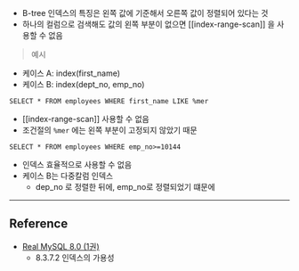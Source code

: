 - B-tree 인덱스의 특징은 왼쪽 값에 기준해서 오른쪽 값이 정렬되어 있다는 것
- 하나의 컬럼으로 검색해도 값의 왼쪽 부분이 없으면 [[index-range-scan]] 을 사용할 수 없음

> 예시
- 케이스 A: index(first_name)
- 케이스 B: index(dept_no, emp_no)

`SELECT * FROM employees WHERE first_name LIKE %mer`
- [[index-range-scan]] 사용할 수 없음
- 조건절의 `%mer` 에는 왼쪽 부분이 고정되지 않았기 때문

`SELECT * FROM employees WHERE emp_no>=10144`
- 인덱스 효율적으로 사용할 수 없음
- 케이스 B는 다중칼럼 인덱스
	- dep_no 로 정렬한 뒤에, emp_no로 정렬되었기 떄문에


---
## Reference
 -  [Real MySQL 8.0 (1권)](https://product.kyobobook.co.kr/detail/S000001766482)
	- 8.3.7.2 인덱스의 가용성